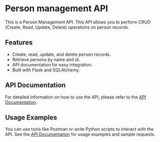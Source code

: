 # Person management API

This is a Person Management API. This API allows you to perform CRUD (Create, Read, Update, Delete) operations on person records.

## Features

- Create, read, update, and delete person records.
- Retrieve persons by name and id.
- API documentation for easy integration.
- Built with Flask and SQLAlchemy.

## API Documentation

For detailed information on how to use the API, please refer to the [API Documentation](https://github.com/ayoblvck/CRUD-task/blob/main/DOCUMENTATION.md).

## Usage Examples

You can use tools like Postman or write Python scripts to interact with the API. See the [API Documentation](https://github.com/ayoblvck/CRUD-task/blob/main/DOCUMENTATION.md) for usage examples and sample requests.
